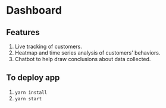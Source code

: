 # Dashboard

## Features

1. Live tracking of customers.
2. Heatmap and time series analysis of customers' behaviors.
3. Chatbot to help draw conclusions about data collected.

## To deploy app

1. `yarn install`
2. `yarn start`
